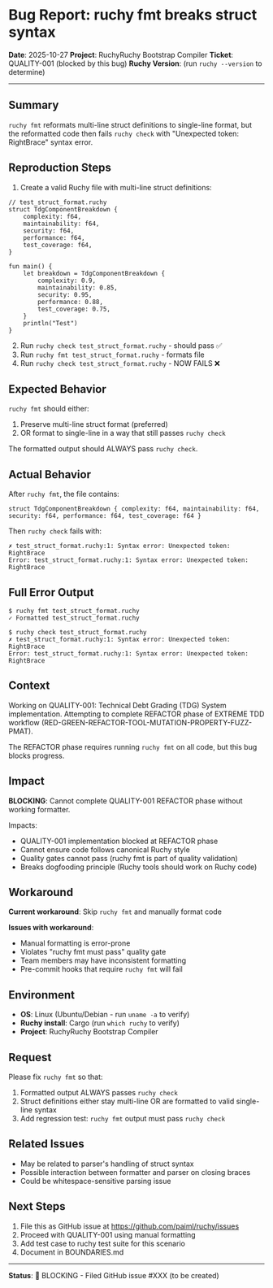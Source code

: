 # Bug Report: ruchy fmt breaks struct syntax

**Date**: 2025-10-27
**Project**: RuchyRuchy Bootstrap Compiler
**Ticket**: QUALITY-001 (blocked by this bug)
**Ruchy Version**: (run `ruchy --version` to determine)

---

## Summary

`ruchy fmt` reformats multi-line struct definitions to single-line format, but the reformatted code then fails `ruchy check` with "Unexpected token: RightBrace" syntax error.

## Reproduction Steps

1. Create a valid Ruchy file with multi-line struct definitions:
```ruchy
// test_struct_format.ruchy
struct TdgComponentBreakdown {
    complexity: f64,
    maintainability: f64,
    security: f64,
    performance: f64,
    test_coverage: f64,
}

fun main() {
    let breakdown = TdgComponentBreakdown {
        complexity: 0.9,
        maintainability: 0.85,
        security: 0.95,
        performance: 0.88,
        test_coverage: 0.75,
    }
    println("Test")
}
```

2. Run `ruchy check test_struct_format.ruchy` - should pass ✅
3. Run `ruchy fmt test_struct_format.ruchy` - formats file
4. Run `ruchy check test_struct_format.ruchy` - NOW FAILS ❌

## Expected Behavior

`ruchy fmt` should either:
1. Preserve multi-line struct format (preferred)
2. OR format to single-line in a way that still passes `ruchy check`

The formatted output should ALWAYS pass `ruchy check`.

## Actual Behavior

After `ruchy fmt`, the file contains:
```ruchy
struct TdgComponentBreakdown { complexity: f64, maintainability: f64, security: f64, performance: f64, test_coverage: f64 }
```

Then `ruchy check` fails with:
```
✗ test_struct_format.ruchy:1: Syntax error: Unexpected token: RightBrace
Error: test_struct_format.ruchy:1: Syntax error: Unexpected token: RightBrace
```

## Full Error Output

```
$ ruchy fmt test_struct_format.ruchy
✓ Formatted test_struct_format.ruchy

$ ruchy check test_struct_format.ruchy
✗ test_struct_format.ruchy:1: Syntax error: Unexpected token: RightBrace
Error: test_struct_format.ruchy:1: Syntax error: Unexpected token: RightBrace
```

## Context

Working on QUALITY-001: Technical Debt Grading (TDG) System implementation. Attempting to complete REFACTOR phase of EXTREME TDD workflow (RED-GREEN-REFACTOR-TOOL-MUTATION-PROPERTY-FUZZ-PMAT).

The REFACTOR phase requires running `ruchy fmt` on all code, but this bug blocks progress.

## Impact

**BLOCKING**: Cannot complete QUALITY-001 REFACTOR phase without working formatter.

Impacts:
- QUALITY-001 implementation blocked at REFACTOR phase
- Cannot ensure code follows canonical Ruchy style
- Quality gates cannot pass (ruchy fmt is part of quality validation)
- Breaks dogfooding principle (Ruchy tools should work on Ruchy code)

## Workaround

**Current workaround**: Skip `ruchy fmt` and manually format code

**Issues with workaround**:
- Manual formatting is error-prone
- Violates "ruchy fmt must pass" quality gate
- Team members may have inconsistent formatting
- Pre-commit hooks that require `ruchy fmt` will fail

## Environment

- **OS**: Linux (Ubuntu/Debian - run `uname -a` to verify)
- **Ruchy install**: Cargo (run `which ruchy` to verify)
- **Project**: RuchyRuchy Bootstrap Compiler

## Request

Please fix `ruchy fmt` so that:
1. Formatted output ALWAYS passes `ruchy check`
2. Struct definitions either stay multi-line OR are formatted to valid single-line syntax
3. Add regression test: `ruchy fmt` output must pass `ruchy check`

## Related Issues

- May be related to parser's handling of struct syntax
- Possible interaction between formatter and parser on closing braces
- Could be whitespace-sensitive parsing issue

## Next Steps

1. File this as GitHub issue at https://github.com/paiml/ruchy/issues
2. Proceed with QUALITY-001 using manual formatting
3. Add test case to ruchy test suite for this scenario
4. Document in BOUNDARIES.md

---

**Status**: 🔴 BLOCKING - Filed GitHub issue #XXX (to be created)
